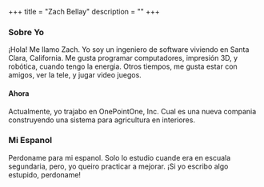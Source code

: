 +++
title = "Zach Bellay"
description = ""
+++


### Sobre Yo

¡Hola! Me llamo Zach. Yo soy un ingeniero de software viviendo en Santa Clara, California. Me gusta programar computadores, impresión 3D, y robótica, cuando tengo la energia. Otros tiempos, me gusta estar con amigos, ver la tele, y jugar video juegos.

#### Ahora 
Actualmente, yo trajabo en OnePointOne, Inc. Cual es una nueva compania construyendo una sistema para agricultura en interiores. 

### Mi Espanol
Perdoname para mi espanol. Solo lo estudio cuande era en escuala segundaria, pero, yo queiro practicar a mejorar. ¡Si yo escribo algo estupido, perdoname!